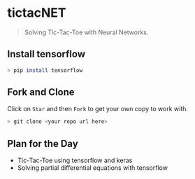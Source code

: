 # tictacNET
> Solving Tic-Tac-Toe with Neural Networks.

## Install tensorflow

```bash
> pip install tensorflow
```

## Fork and Clone

Click on `Star` and then `Fork` to get your own copy to work with. 

```bash
> git clone <your repo url here>
```

## Plan for the Day

- Tic-Tac-Toe using tensorflow and keras
- Solving partial differential equations with tensorflow
